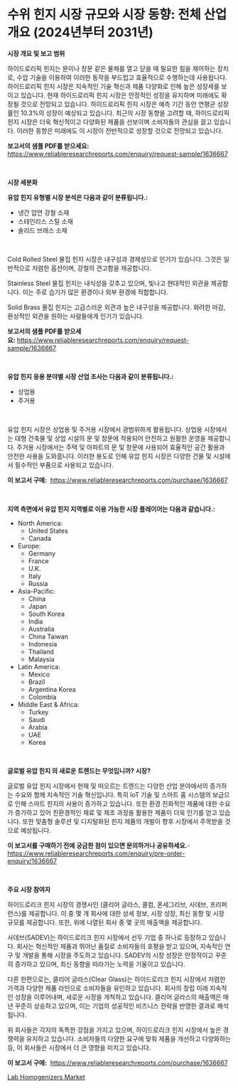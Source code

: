 <p><h1>수위 힌지 시장 규모와 시장 동향: 전체 산업 개요 (2024년부터 2031년)</h1></p><p><strong>시장 개요 및 보고 범위</strong></p>
<p><p>하이드로리픽 힌지는 문이나 창문 같은 물체를 열고 닫을 때 필요한 힘을 제어하는 장치로, 수압 기술을 이용하여 이러한 동작을 부드럽고 효율적으로 수행하는데 사용됩니다. 하이드로리픽 힌지 시장은 지속적인 기술 혁신과 제품 다양화로 인해 높은 성장세를 보이고 있습니다. 현재 하이드로리픽 힌지 시장은 안정적인 성장을 유지하며 미래에도 확장될 것으로 전망되고 있습니다. 하이드로리픽 힌지 시장은 예측 기간 동안 연평균 성장률인 10.3%의 성장이 예상되고 있습니다. 최근의 시장 동향을 고려할 때, 하이드로리픽 힌지 시장은 더욱 혁신적이고 다양화된 제품을 선보이며 소비자들의 관심을 끌고 있습니다. 이러한 동향은 미래에도 이 시장이 전반적으로 성장할 것으로 전망되고 있습니다.</p></p>
<p><strong>보고서의 샘플 PDF를 받으세요:</strong> <a href="https://www.reliableresearchreports.com/enquiry/request-sample/1636667">https://www.reliableresearchreports.com/enquiry/request-sample/1636667</a></p>
<p>&nbsp;</p>
<p><strong>시장 세분화</strong></p>
<p><strong>유압 힌지 유형별 시장 분석은 다음과 같이 분류됩니다.:</strong></p>
<p><ul><li>냉간 압연 강철 소재</li><li>스테인리스 스틸 소재</li><li>솔리드 브래스 소재</li></ul></p>
<p>&nbsp;</p>
<p><p>Cold Rolled Steel 물집 힌지 시장은 내구성과 경제성으로 인기가 있습니다. 그것은 일반적으로 저렴한 옵션이며, 강철의 견고함을 제공합니다.</p><p>Stainless Steel 물집 힌지는 내식성을 갖추고 있으며, 빛나고 현대적인 외관을 제공합니다. 이는 주로 습기가 많은 환경이나 외부 환경에 적합합니다.</p><p>Solid Brass 물집 힌지는 고급스러운 외관과 높은 내구성을 제공합니다. 화려한 마감, 환상적인 외관을 원하는 사람들에게 인기가 있습니다.</p></p>
<p><strong>보고서의 샘플 PDF를 받으세요:</strong>&nbsp;<a href="https://www.reliableresearchreports.com/enquiry/request-sample/1636667">https://www.reliableresearchreports.com/enquiry/request-sample/1636667</a></p>
<p>&nbsp;</p>
<p><strong> 유압 힌지 응용 분야별 시장 산업 조사는 다음과 같이 분류됩니다.:</strong></p>
<p><ul><li>상업용</li><li>주거용</li></ul></p>
<p>&nbsp;</p>
<p><p>유압 힌지 시장은 상업용 및 주거용 시장에서 광범위하게 활용됩니다. 상업용 시장에서는 대형 건축물 및 상업 시설의 문 및 창문에 적용되어 안전하고 원활한 운영을 제공합니다. 주거용 시장에서는 주택 및 아파트의 문 및 창문에 사용되어 효율적인 공간 활용과 안전한 사용을 도와줍니다. 이러한 용도로 인해 유압 힌지 시장은 다양한 건물 및 시설에서 필수적인 부품으로 사용되고 있습니다.</p></p>
<p><strong>이 보고서 구매:</strong>&nbsp; <a href="https://www.reliableresearchreports.com/purchase/1636667">https://www.reliableresearchreports.com/purchase/1636667</a></p>
<p>&nbsp;</p>
<p><strong>지역 측면에서 유압 힌지 지역별로 이용 가능한 시장 플레이어는 다음과 같습니다.:</strong></p>
<p><ul>
    <li>
        North America:
        <ul>
            <li>United States</li>
            <li>Canada</li>
        </ul>
    </li>
    <li>
        Europe:
        <ul>
            <li>Germany</li>
            <li>France</li>
            <li>U.K.</li>
            <li>Italy</li>
            <li>Russia</li>
        </ul>
    </li>
    <li>
        Asia-Pacific:
        <ul>
            <li>China</li>
            <li>Japan</li>
            <li>South Korea</li>
            <li>India</li>
            <li>Australia</li>
            <li>China Taiwan</li>
            <li>Indonesia</li>
            <li>Thailand</li>
            <li>Malaysia</li>
        </ul>
    </li>
    <li>
        Latin America:
        <ul>
            <li>Mexico</li>
            <li>Brazil</li>
            <li>Argentina Korea</li>
            <li>Colombia</li>
        </ul>
    </li>
    <li>
        Middle East & Africa:
        <ul>
            <li>Turkey</li>
            <li>Saudi</li>
            <li>Arabia</li>
            <li>UAE</li>
            <li>Korea</li>
        </ul>
    </li>
    </ul></p>
<p>&nbsp;</p>
<p><strong>글로벌 유압 힌지 의 새로운 트렌드는 무엇입니까? 시장?</strong></p>
<p><p>글로벌 유압 힌지 시장에서 현재 및 떠오르는 트렌드는 다양한 산업 분야에서의 증가하는 수요와 함께 지속적인 기술 혁신입니다. 특히 IoT 기술 및 스마트 홈 시스템의 보급으로 인해 스마트 힌지의 사용이 증가하고 있습니다. 또한 환경 친화적인 제품에 대한 수요가 증가하고 있어 친환경적인 재료 및 제조 과정을 활용한 제품이 더욱 인기를 얻고 있습니다. 또한 맞춤형 솔루션 및 디지털화된 힌지 제품의 개발이 향후 시장에서 주목받을 것으로 예상됩니다.</p></p>
<p><strong>이 보고서를 구매하기 전에 궁금한 점이 있으면 문의하거나 공유하세요.</strong>- <a href="https://www.reliableresearchreports.com/enquiry/pre-order-enquiry/1636667">https://www.reliableresearchreports.com/enquiry/pre-order-enquiry/1636667</a></p>
<p>&nbsp;</p>
<p><strong>주요 시장 참여자</strong></p>
<p><p>하이드로리크 힌지 시장의 경쟁사인 (클리어 글라스, 콜컴, 폰세그리브, 사데브, 프리퍼런스)를 제공합니다. 이 중 몇 개 회사에 대한 상세 정보, 시장 성장, 최신 동향 및 시장 규모를 제공합니다. 또한, 위에 나열된 회사 중 몇 곳의 매출액을 제공합니다.</p><p>사데브(SADEV)는 하이드로리크 힌지 시장에서 선두 기업 중 하나로 등장하고 있습니다. 회사는 혁신적인 제품과 뛰어난 품질로 소비자들의 호평을 받고 있으며, 지속적인 연구 및 개발을 통해 시장을 주도하고 있습니다. SADEV의 시장 성장은 안정적이고 꾸준히 증가하고 있으며, 최신 동향을 따라가는 노력을 기울이고 있습니다.</p><p>다른 한편으로는, 클리어 글라스(Clear Glass)는 하이드로리크 힌지 시장에서 저렴한 가격과 다양한 제품 라인으로 소비자들을 유인하고 있습니다. 회사의 창립 이래 지속적인 성장을 이루어내며, 새로운 시장을 개척하고 있습니다. 클리어 글라스의 매출액은 매년 꾸준히 상승하고 있으며, 이는 기업의 성공적인 비즈니스 전략을 반영한 결과로 해석됩니다.</p><p>위 회사들은 각자의 독특한 강점을 가지고 있으며, 하이드로리크 힌지 시장에서 높은 경쟁력을 유지하고 있습니다. 소비자들의 다양한 요구에 맞춰 제품을 개선하고 다양화하는 등, 이 회사들은 시장에서 더 큰 영향을 미치고 있습니다.</p></p>
<p><strong>이 보고서 구매:</strong>&nbsp;&nbsp;<a href="https://www.reliableresearchreports.com/purchase/1636667">https://www.reliableresearchreports.com/purchase/1636667</a></p>
<p><p><a href="https://view.publitas.com/reportprime-1/insights-into-lab-homogenizers-market-size-analysing-market-share-trends-and-growth-from-2024-to-2031/">Lab Homogenizers Market</a></p></p>

